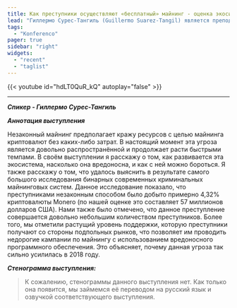 ```yaml
---
title: Как преступники осуществляют «бесплатный» майнинг - оценка экосистемы вредоносного программного обеспечения для майнинга криптовалют​
lead: "Гиллермо Сурес-Тангиль (Guillermo Suarez-Tangil) является преподавателем (доцентом) в Королевском колледже Лондона (KCL). Он проводит исследования в области системной безопасности, анализа и обнаружения вредоносного программного обеспечения. Также его интересуют вопросы, связанные с обнаружением и предотвращения мошенничества посредством массового маркетинга (MMF), а также с безопасностью и анонимностью в социальных сетях."
tags:
  - "Konferenco"
pager: true
sidebar: "right"
widgets:
  - "recent"
  - "taglist"
---
```


{{< youtube id="hdLT0QuR_kQ" autoplay="false" >}}

---

_**Спикер - Гиллермо Сурес-Тангиль**_

_**Аннотация выступления**_

Незаконный майнинг предполагает кражу ресурсов с целью майнинга криптовалют без каких-либо затрат. В настоящий момент эта угроза является довольно распространённой и продолжает расти быстрыми темпами. В своём выступлении я расскажу о том, как развивается эта экосистема, насколько она вредоносна, и как с ней можно бороться. Я также расскажу о том, что удалось выяснить в результате самого большого исследования бинарных современных криминальных майнинговых систем. Данное исследование показало, что преступниками незаконным способом было добыто примерно 4,32% криптовалюты Monero (по нашей оценке это составляет 57 миллионов долларов США). Нами также было отмечено, что данное преступление совершается довольно небольшим количеством преступников. Более того, мы отметили растущий уровень поддержки, которую преступники получают со стороны подпольных рынков, что позволяет им проводить недорогие кампании по майнингу с использованием вредоносного программного обеспечения. Это объясняет, почему данная угроза так сильно усилилась в 2018 году.

_**Стенограмма выступления:**_

> К сожалению, стенограммы данного выступления нет. Как только она появится, мы займемся её переводом на русский язык и озвучкой соответствующего выступления.
